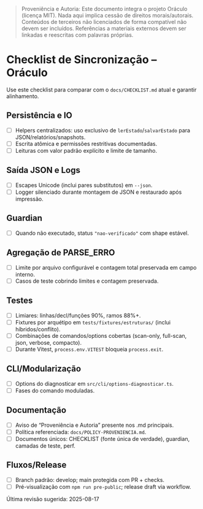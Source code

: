 > Proveniência e Autoria: Este documento integra o projeto Oráculo (licença MIT).
> Nada aqui implica cessão de direitos morais/autorais.
> Conteúdos de terceiros não licenciados de forma compatível não devem ser incluídos.
> Referências a materiais externos devem ser linkadas e reescritas com palavras próprias.

# Checklist de Sincronização – Oráculo

Use este checklist para comparar com o `docs/CHECKLIST.md` atual e garantir alinhamento.

## Persistência e IO

- [ ] Helpers centralizados: uso exclusivo de `lerEstado`/`salvarEstado` para JSON/relatórios/snapshots.
- [ ] Escrita atômica e permissões restritivas documentadas.
- [ ] Leituras com valor padrão explícito e limite de tamanho.

## Saída JSON e Logs

- [ ] Escapes Unicode (inclui pares substitutos) em `--json`.
- [ ] Logger silenciado durante montagem de JSON e restaurado após impressão.

## Guardian

- [ ] Quando não executado, status `"nao-verificado"` com shape estável.

## Agregação de PARSE_ERRO

- [ ] Limite por arquivo configurável e contagem total preservada em campo interno.
- [ ] Casos de teste cobrindo limites e contagem preservada.

## Testes

- [ ] Limiares: linhas/decl/funções 90%, ramos 88%+.
- [ ] Fixtures por arquétipo em `tests/fixtures/estruturas/` (inclui híbridos/conflito).
- [ ] Combinações de comandos/options cobertas (scan-only, full-scan, json, verbose, compacto).
- [ ] Durante Vitest, `process.env.VITEST` bloqueia `process.exit`.

## CLI/Modularização

- [ ] Options do diagnosticar em `src/cli/options-diagnosticar.ts`.
- [ ] Fases do comando moduladas.

## Documentação

- [ ] Aviso de “Proveniência e Autoria” presente nos .md principais.
- [ ] Política referenciada: `docs/POLICY-PROVENIENCIA.md`.
- [ ] Documentos únicos: CHECKLIST (fonte única de verdade), guardian, camadas de teste, perf.

## Fluxos/Release

- [ ] Branch padrão: develop; main protegida com PR + checks.
- [ ] Pré-visualização com `npm run pre-public`; release draft via workflow.

Última revisão sugerida: 2025-08-17
